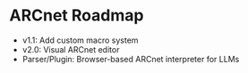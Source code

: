# ARCnet Roadmap

- v1.1: Add custom macro system
- v2.0: Visual ARCnet editor
- Parser/Plugin: Browser-based ARCnet interpreter for LLMs

